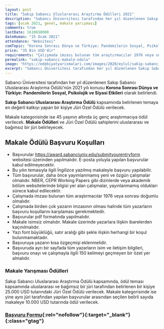 ```yaml
---
layout: post
title: "Sakıp Sabancı Uluslararası Araştırma Ödülleri 2021"
description: "Sabancı Üniversitesi tarafından her yıl düzenlenen Sakıp Sabancı Uluslararası Araştırma Ödülü’nün 2021 yılı konusu Korona Sonrası Dünya ve Türkiye: Pandemilerin Sosyal, Psikolojik ve Siyasi Etkileri olarak belirlendi."
tags: [ocak 2021, genel, makale yarışması]
comments: true
lastDate: 1610658000  
dateHuman: "15 Ocak 2021"
attendance: "Websitesi"
comTopic: "Korona Sonrası Dünya ve Türkiye: Pandemilerin Sosyal, Psikolojik ve Siyasi Etkileri"
price: "35 Bin USD'dir"
requirements: "Çalışmada imzası bulunan tüm araştırmacılar 1976 veya sonrası doğumlu olmalıdır."
permalink: "sakip-sabanci-makale-odulu"
image: "https://edebiyatyarismalari.com/images/2020/eylul/sakip-sabanci-korona-makale-yarismasi.jpg"
excerpt: "Sabancı Üniversitesi tarafından her yıl düzenlenen Sakıp Sabancı Uluslararası Araştırma Ödülü’nün 2021 yılı konusu Korona Sonrası Dünya ve Türkiye: Pandemilerin Sosyal, Psikolojik ve Siyasi Etkileri olarak belirlendi."
---
```


Sabancı Üniversitesi tarafından her yıl düzenlenen Sakıp Sabancı Uluslararası Araştırma Ödülü’nün 2021 yılı konusu **Korona Sonrası Dünya ve Türkiye: Pandemilerin Sosyal, Psikolojik ve Siyasi Etkileri** olarak belirlendi.  

**Sakıp Sabancı Uluslararası Araştırma Ödülü** kapsamında belirlenen temaya en değerli katkıyı yapan bir kişiye Jüri Özel Ödülü verilecek.  

Makale kategorisinde ise 45 yaşının altında üç genç araştırmacıya ödül verilecek. **Makale Ödülleri** ve Jüri Özel Ödülü sahiplerini uluslararası ve bağımsız bir jüri belirleyecek.  

## Makale Ödülü Başvuru Koşulları  
- Başvurular https://award.sabanciuniv.edu/submityourentryform websitesi üzerinden yapılmalıdır. E-posta yoluyla yapılan başvurular kabul edilmeyecektir.
- Bu yılın temasıyla ilgili İngilizce yazılmış makaleyle başvuru yapılabilir.
- Tüm başvurular, daha önce yayımlanmamış yeni ve özgün çalışmalar olmalıdır. NBER, CEPR Working Papers gibi dizinlerde veya akademik bölüm websitelerinde bilgisi yer alan çalışmalar, yayınlanmamış oldukları sürece kabul edilecektir.
- Çalışmada imzası bulunan tüm araştırmacılar 1976 veya sonrası doğumlu olmalıdır.
- Çalışmada birden çok yazarın imzasının olması halinde tüm yazarların başvuru koşullarını karşılaması gerekmektedir.
- Başvurular pdf formatında yapılmalıdır.
- Makale isimsiz olmalıdır. Makale üzerinde yazarlara ilişkin ibarelerden kaçınılmalıdır.
- Yazı font büyüklüğü, satır aralığı gibi şekle ilişkin herhangi bir koşul bulunmamaktadır.
- Başvuruya yazarın kısa özgeçmişi eklenmelidir.
- Başvuruda ayrı bir sayfada tüm yazarların isim ve iletişim bilgileri, başvuru onayı ve çalışmayla ilgili 150 kelimeyi geçmeyen bir özet yer almalıdır.

### Makale Yarışması Ödülleri
Sakıp Sabancı Uluslararası Araştırma Ödülü kapsamında, ödül teması kapsamında uluslararası ve bağımsız bir jüri tarafından belirlenen bir kişiye 25.000 USD tutarındaki Jüri Özel Ödülü verilecek. Makale kategorisinde ise yine aynı jüri tarafından yapılan başvurular arasından seçilen belirli sayıda makaleye 10.000 USD tutarında ödül verilecek.

### [Başvuru Formu](https://award.sabanciuniv.edu/submityourentryform?ref=edebiyatyarismalari.com){:rel="nofollow"}{:target="_blank"}{:class="gtag"}